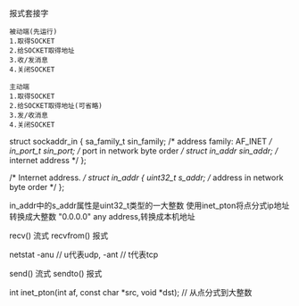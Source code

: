 


报式套接字

    被动端(先运行)
    1.取得SOCKET
    2.给SOCKET取得地址
    3.收/发消息
    4.关闭SOCKET

    主动端
    1.取得SOCKET
    2.给SOCKET取得地址(可省略)
    3.发/收消息
    4.关闭SOCKET

struct sockaddr_in 
{
    sa_family_t    sin_family; /* address family: AF_INET */
    in_port_t      sin_port;   /* port in network byte order */
    struct in_addr sin_addr;   /* internet address */
};

/* Internet address. */
struct in_addr {
    uint32_t       s_addr;     /* address in network byte order */
};

in_addr中的s_addr属性是uint32_t类型的一大整数
使用inet_pton将点分式ip地址转换成大整数
"0.0.0.0" any address,转换成本机地址

recv() 流式
recvfrom() 报式

netstat -anu // u代表udp,
-ant // t代表tcp

send() 流式
sendto() 报式

int inet_pton(int af, const char *src, void *dst); // 从点分式到大整数

